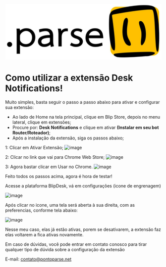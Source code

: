 ![N|Solid](https://raw.githubusercontent.com/Wilkor/img-clonebots/main/logoParseHorizontal.jpeg)


# Como utilizar a extensão Desk Notifications!

Muito simples, basta seguir o passo a passo abaixo para ativar e configurar sua extensão:

 - Ao lado de Home na tela principal, clique em Blip Store, depois no menu lateral, clique em extensões;
 - Procure por: **Desk Notifications** e clique em ativar **(Instalar em seu bot Router/Roteador)**;
 - Após a instalação da extensão, siga os passos abaixo;

 1: Clicar em Ativar Extensão;
![image](https://github.com/Wilkor/doc-plugin-desk-notifications/assets/34819624/0b8deb05-4843-4ed3-9bcb-d6ea670adce9)

2: Clicar no link que vai para Chrome Web Store;
![image](https://github.com/Wilkor/doc-plugin-desk-notifications/assets/34819624/7608966e-39a4-4d27-aae7-46b469340f73)

3: Agora bastar clicar em Usar no Chrome. 
![image](https://github.com/Wilkor/doc-plugin-desk-notifications/assets/34819624/48b240b5-928f-439d-ab31-b37892bb260b)


Feito todos os passos acima, agora é hora de testar!

Acesse a plataforma BlipDesk, vá em configurações (icone de engrenagem)

![image](https://github.com/Wilkor/doc-plugin-desk-notifications/assets/34819624/0f6c22a7-d958-4cf3-9427-066c5db21977)

Após clicar no icone, uma tela será aberta à sua direita, com as preferencias, conforme tela abaixo:

![image](https://github.com/Wilkor/doc-plugin-desk-notifications/assets/34819624/82ee074f-0ac8-43aa-a990-081931de36d6)

Nesse meu caso, elas já estão ativas, porem se desativarem, a extensão faz elas voltarem a fica ativas novamente.


 Em caso de dúvidas, você pode entrar em contato conosco para tirar qualquer tipo de dúvida sobre a configuração da extensão
 
 E-mail: contato@pontoparse.net
